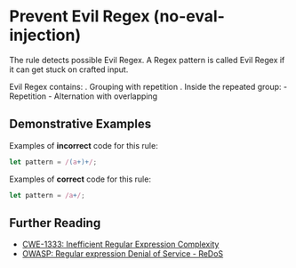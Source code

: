 # Prevent Evil Regex (no-eval-injection)

The rule detects possible Evil Regex. A Regex pattern is called Evil Regex if it can get stuck on crafted input.

Evil Regex contains:
. Grouping with repetition
. Inside the repeated group: - Repetition - Alternation with overlapping

## Demonstrative Examples

Examples of **incorrect** code for this rule:

```js
let pattern = /(a+)+/;
```

Examples of **correct** code for this rule:

```js
let pattern = /a+/;
```

## Further Reading

- [CWE-1333: Inefficient Regular Expression Complexity](https://cwe.mitre.org/data/definitions/1333.html)
- [OWASP: Regular expression Denial of Service - ReDoS](https://owasp.org/www-community/attacks/Regular_expression_Denial_of_Service_-_ReDoS)
